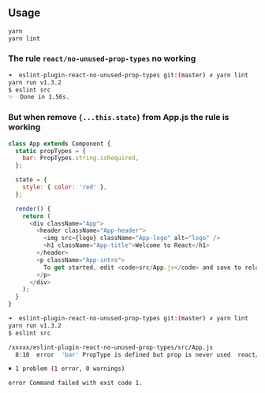 ## Usage

```sh
yarn
yarn lint
```

### The rule `react/no-unused-prop-types` no working

```sh
➜  eslint-plugin-react-no-unused-prop-types git:(master) ✗ yarn lint
yarn run v1.3.2
$ eslint src
✨  Done in 1.56s.
```

### But when remove `{...this.state}` from App.js the rule is working

```js
class App extends Component {
  static propTypes = {
    bar: PropTypes.string.isRequired,
  };

  state = {
    style: { color: 'red' },
  };

  render() {
    return (
      <div className="App">
        <header className="App-header">
          <img src={logo} className="App-logo" alt="logo" />
          <h1 className="App-title">Welcome to React</h1>
        </header>
        <p className="App-intro">
          To get started, edit <code>src/App.js</code> and save to reload.
        </p>
      </div>
    );
  }
}

```

```sh
➜  eslint-plugin-react-no-unused-prop-types git:(master) ✗ yarn lint
yarn run v1.3.2
$ eslint src

/xxxxx/eslint-plugin-react-no-unused-prop-types/src/App.js
  8:10  error  'bar' PropType is defined but prop is never used  react/no-unused-prop-types

✖ 1 problem (1 error, 0 warnings)

error Command failed with exit code 1.
```
